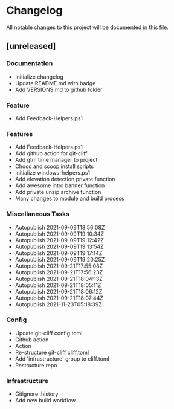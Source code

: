 # Changelog
All notable changes to this project will be documented in this file.

## [unreleased]

### Documentation

- Initialize changelog
- Update README.md with badge
- Add VERSIONS.md to github folder

### Feature

- Add Feedback-Helpers.ps1

### Features

- Add Feedback-Helpers.ps1
- Add github action for git-cliff
- Add gtm time manager to project
- Choco and scoop install scripts
- Initialize windows-helpers.ps1
- Add elevation detection private function
- Add awesome intro banner function
- Add private unzip archive function
- Many changes to module and build process

### Miscellaneous Tasks

- Autopublish 2021-09-09T18:56:08Z
- Autopublish 2021-09-09T19:10:34Z
- Autopublish 2021-09-09T19:12:42Z
- Autopublish 2021-09-09T19:13:54Z
- Autopublish 2021-09-09T19:17:14Z
- Autopublish 2021-09-09T19:20:25Z
- Autopublish 2021-09-21T17:55:08Z
- Autopublish 2021-09-21T17:56:23Z
- Autopublish 2021-09-21T18:04:13Z
- Autopublish 2021-09-21T18:05:11Z
- Autopublish 2021-09-21T18:06:12Z
- Autopublish 2021-09-21T18:07:44Z
- Autopublish 2021-11-23T05:18:39Z

### Config

- Update git-cliff config.toml
- Github action
- Action
- Re-structure git-cliff cliff.toml
- Add 'infrastructure' group to cliff.toml
- Restructure repo

### Infrastructure

- Gitignore .history
- Add new build workflow

<!-- generated by git-cliff -->
